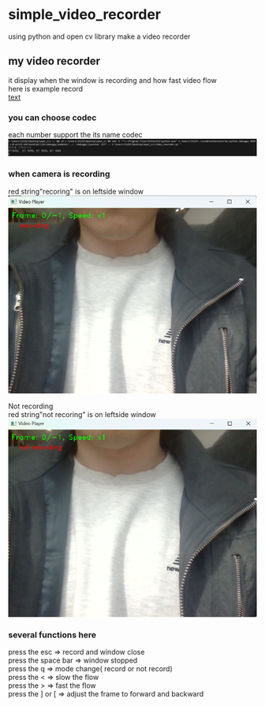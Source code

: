 # simple_video_recorder
using python and open cv library make a video recorder

## my video recorder 
it display when the window is recording and how fast video flow  
here is example record  
[text](output.avi)


### you can choose codec  
each number support the its name codec
![alt text](<스크린샷 2024-03-11 144006-1.png>)

### when camera is recording  
red string"recoring" is on leftside window
![alt text](<스크린샷 2024-03-11 150604.png>)

Not recording  
red string"not recoring" is on leftside window
![alt text](<스크린샷 2024-03-11 150545.png>)


### several functions here  
 press the esc => record and window close   
 press the space bar => window stopped  
 press the q => mode change( record or not record)  
 press the < => slow the flow  
 press the > => fast the flow  
 press the ] or [ => adjust the frame to forward and backward

